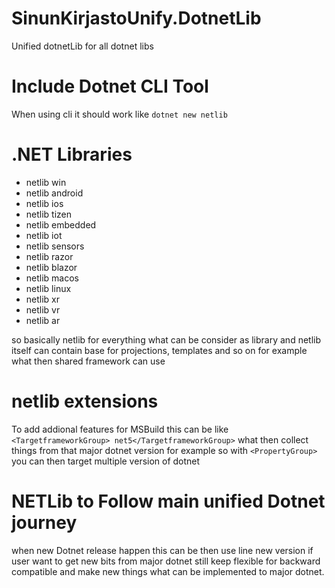 # SinunKirjastoUnify.DotnetLib
Unified dotnetLib for all dotnet libs 

# Include Dotnet CLI Tool 
When using cli it should work like `dotnet new netlib` 

# .NET Libraries
- netlib win 
- netlib android
- netlib ios
- netlib tizen
- netlib embedded
- netlib iot
- netlib sensors
- netlib razor
- netlib blazor
- netlib macos
- netlib linux
- netlib xr
- netlib vr
- netlib ar

so basically netlib for everything what can be consider as library 
and netlib itself can contain base for projections, templates and so on for example what then shared framework can use

# netlib extensions 
To add addional features for MSBuild 
this can be like `<TargetframeworkGroup> net5</TargetframeworkGroup>` what then collect things from that major dotnet version for example
so with `<PropertyGroup>` you can then target multiple version of dotnet

# NETLib to Follow main unified Dotnet journey

when new Dotnet release happen this can be then use line new version if user want to get new bits from major dotnet still keep flexible for backward compatible and make new things what can be implemented to major dotnet.